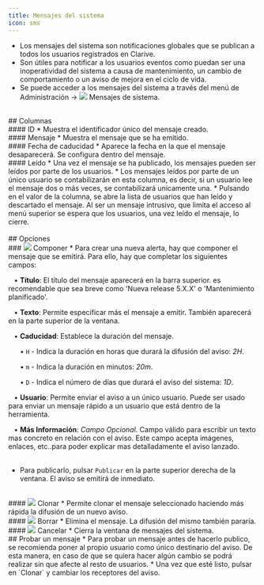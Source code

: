 ```yaml
---
title: Mensajes del sistema
icon: sms
---
```


* Los mensajes del sistema son notificaciones globales que se publican a todos los usuarios registrados en Clarive.
* Son útiles para notificar a los usuarios eventos como puedan ser una inoperatividad del sistema a causa de mantenimiento, un cambio de comportamiento o un aviso de mejora en el ciclo de vida.
* Se puede acceder a los mensajes del sistema a través del menú de Administración → <img src="/static/images/icons/sms.gif" /> Mensajes de sistema.


<br />
## Columnas

<br />
#### ID
* Muestra el identificador único del mensaje creado.

<br />
#### Mensaje
* Muestra el mensaje que se ha emitido.

<br />
#### Fecha de caducidad
* Aparece la fecha en la que el mensaje desaparecerá. Se configura dentro del mensaje.

<br />
#### Leído
* Una vez el mensaje se ha publicado, los mensajes pueden ser leídos por parte de los usuarios. 
* Los mensajes leídos por parte de un único usuario se contabilizarán en esta columna, es decir, si un usuario lee el mensaje dos o más veces, se contabilizará unicamente una. 
* Pulsando en el valor de la columna, se abre la lista de usuarios que han leído y descartado el mensaje. Al ser un mensaje intrusivo, que limita el acceso al menú superior se espera que los usuarios, una vez leído el mensaje, lo cierre. <br />

<br />
## Opciones

<br />
### <img src="/static/images/icons/edit.gif" /> Componer
* Para crear una nueva alerta, hay que componer el mensaje que se emitirá. Para ello, hay que completar los siguientes campos: <br />

&nbsp; &nbsp;• **Título**: El título del mensaje aparecerá en la barra superior. es recomendable que sea breve como 'Nueva release 5.X.X' o 'Mantenimiento planificado'.  <br />

&nbsp; &nbsp;• **Texto**: Permite especificar más el mensaje a emitir. También aparecerá en la parte superior de la ventana. <br />

&nbsp; &nbsp;• **Caducidad**: Establece la duración del mensaje. <br />

&nbsp; &nbsp;&nbsp; &nbsp;• `H` - Indica la duración en horas que durará la difusión del aviso: *2H*. <br />

&nbsp; &nbsp;&nbsp; &nbsp;• `m` - Indica la duración en minutos: *20m*. <br />

&nbsp; &nbsp;&nbsp; &nbsp;• `D` - Indica el número de días que durará el aviso del sistema: *1D*. <br />

&nbsp; &nbsp;• **Usuario**: Permite enviar el aviso a un único usuario. Puede ser usado para enviar un mensaje rápido a un usuario que está dentro de la herramienta. <br />

&nbsp; &nbsp;• **Más Información**: *Campo Opcional*. Campo válido para escribir un texto mas concreto en relación con el aviso. Este campo acepta imágenes, enlaces, etc..para poder explicar mas detalladamente el aviso lanzado. <br />
<br />

* Para publicarlo, pulsar `Publicar` en la parte superior derecha de la ventana. El aviso se emitirá de inmediato.

<br />
#### <img src="/static/images/icons/copy.gif" /> Clonar
* Permite clonar el mensaje seleccionado haciendo más rápida la difusión de un nuevo aviso. 

<br />
#### <img src="/static/images/icons/delete_.png" /> Borrar
* Elimina el mensaje. La difusión del mismo también pararía.

<br />
#### <img src="/static/images/icons/close.png" /> Cancelar
* Cierra la ventana de mensajes del sistema.

<br />
## Probar un mensaje
* Para probar un mensaje antes de hacerlo publico, se recomienda poner al propio usuario como único destinario del aviso. De esta manera, en caso de que se quiera hacer algún cambio se podrá realizar sin que afecte al resto de usuarios. 
* Una vez que esté listo, pulsar en `Clonar` y cambiar los receptores del aviso.